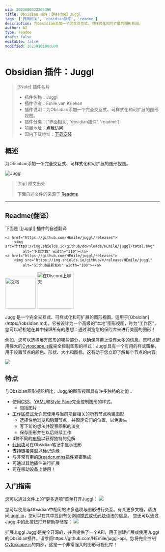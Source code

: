 ```yaml
---
uid: 2023080322205396
title: Obsidian 插件：【Readme】Juggl
tags: ['界面相关', 'obsidian插件', 'readme']
description: 为Obsidian添加一个完全交互式、可样式化和可扩展的图形视图。
author: AI
type: readme
draft: false
editable: false
modified: 20230101000000
---
```


# Obsidian 插件：Juggl

> [!Note] 插件名片
> - 插件名称：Juggl
> - 插件作者：Emile van Krieken
> - 插件说明：为Obsidian添加一个完全交互式、可样式化和可扩展的图形视图。
> - 插件分类：['界面相关', 'obsidian插件', 'readme']
> - 项目地址：[点我访问](https://github.com/HEmile/juggl)
> - 国内下载地址：[下载安装](https://pkmer.cn/products/plugin/pluginMarket/?juggl)

## 概述

为Obsidian添加一个完全交互式、可样式化和可扩展的图形视图。

![Juggl](https://cdn.pkmer.cn/covers/juggl_new.gif!pkmer)

> [!tip] 原文出处
> 
>下面自述文件的来源于 [Readme](https://ghproxy.net/https://raw.githubusercontent.com/HEmile/juggl/main/README.md)
> 

---

## Readme(翻译）

下面是 [[juggl]] 插件的自述翻译


<p align="left">
    
    <a href="https://github.com/HEmile/juggl/releases">
        <img src="https://img.shields.io/github/downloads/HEmile/juggl/total.svg"
            alt="下载次数" width="110"></a> 
    <a href="https://github.com/HEmile/juggl/releases">
        <img src="https://img.shields.io/github/v/release/HEmile/juggl"
            alt="Github最新发布" width="100"></a>
   <a href="https://juggl.io">
        <img src="https://img.shields.io/badge/docs-Obsidian-blue"
            alt="文档" width="100"></a>
    <a href="https://discord.gg/sAmSGpaPgM">
        <img src="https://img.shields.io/discord/794500624163143720?logo=discord"
            alt="在Discord上聊天" width="120"></a>
</p>
Juggl是一个完全交互式、可样式化和可扩展的图形视图，适用于[Obsidian](https://obsidian.md)。它被设计为一个高级的“本地”图形视图，称为“工作区”，您可以轻松地在其中操纵所有的思想：通过浏览您的保险库来进行美丽的图形！

例如，您可以选择展开图形的哪些部分，以确保屏幕上没有太多的信息。您可以使用强大的[Cytoscape.js库](https://js.cytoscape.org)完全控制图形的样式：Juggl具有一个有用的样式窗格，用于设置节点的颜色、形状、大小和图标。这有助于您立即了解每个节点的内容。

![](https://raw.githubusercontent.com/HEmile/juggl/main/src/resources/juggl_trailer.gif)

## 特点
与Obsidian图形视图相比，Juggl的图形视图具有许多独特的功能：
- 使用[CSS](https://juggl.io/Features/Styling/CSS+Styling)、[YAML](https://juggl.io/Features/Styling/YAML+Styling)和[Style Pane](https://juggl.io/Features/Styling/Style+Pane)完全控制图形的样式。
  - 包括图片！
- [工作区模式](https://juggl.io/Features/Workspace+mode/Workspace+mode)允许您使用与当前项目相关的所有节点构建图形
  - 选择性地浏览和隐藏节点，并固定它们的位置，以免丢失
  - 写下新的想法并观察图形的演变
  - 保存图形并在以后继续工作
- 4种不同的[布局](https://juggl.io/Features/Layouts)以获得独特的见解
- [代码块](https://juggl.io/Features/Juggl+code+block)可在Obsidian笔记中显示图形
- 支持链接类型以标记边缘
- 与非常有用的[Breadcrumbs插件](https://github.com/SkepticMystic/breadcrumbs)紧密集成
- 可通过其他插件进行扩展
- 可在移动设备上使用！

## 入门指南
您可以通过文件上的“更多选项”菜单打开Juggl：
![](https://raw.githubusercontent.com/HEmile/juggl/main/juggl/resources/open_juggl.gif)

您可以使用与Obsidian中相同的许多选项与图形进行交互。有关更多文档，请访问[juggl.io](https://juggl.io/)，您可以在其中找到有关例如[样式](https://juggl.io/Features/Styling/Styling)或[代码块](https://juggl.io/Features/Juggl+code+block)语法的信息。
您还可以通过Juggl中的此按钮打开帮助存储库：
![](https://raw.githubusercontent.com/HEmile/juggl/main/juggl/resources/juggl_help.gif)

扩展Juggl
Juggl是完全开源的，并且提供了一个API，用于创建扩展或使用Juggl的Obsidian插件。请参阅https://github.com/HEmile/juggl-api。您将完全控制[Cytoscape.js](https://js.cytoscape.org)的内部，这是一个非常强大的图形可视化库！



